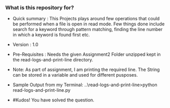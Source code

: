 ### What is this repository for? ###

* Quick summary : This Projects plays around few operations that could be performed when a file is open in read mode. Few things done include search for a keyword through pattern matching, finding the line number in which a keyword is found first etc. 
* Version :  1.0
* Pre-Requisites : Needs the given Assignment2 Folder unzipped kept in the read-logs-and-print-line directory.

* Note: As part of assignment, I am printing the required line. The String can be stored in a variable and used for different pusposes.

* Sample Output from my Terminal: ..\read-logs-and-print-line>python read-logs-and-print-line.py
*    #Kudos! You have solved the question.

